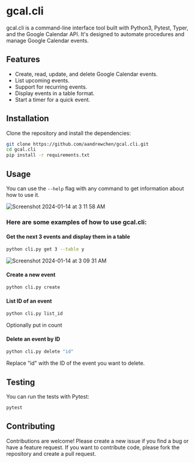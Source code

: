 # gcal.cli

gcal.cli is a command-line interface tool built with Python3, Pytest, Typer, and the Google Calendar API. It's designed to automate procedures and manage Google Calendar events.

## Features

- Create, read, update, and delete Google Calendar events.
- List upcoming events.
- Support for recurring events.
- Display events in a table format.
- Start a timer for a quick event.

## Installation

Clone the repository and install the dependencies:

```bash
git clone https://github.com/aandrewchen/gcal.cli.git
cd gcal.cli
pip install -r requirements.txt
```

## Usage
You can use the `--help` flag with any command to get information about how to use it.

![Screenshot 2024-01-14 at 3 11 58 AM](https://github.com/aandrewchen/gcal.cli/assets/125727520/0369b174-f370-4634-8ba2-426b77185991)

### Here are some examples of how to use gcal.cli:

#### Get the next 3 events and display them in a table
```bash
python cli.py get 3 --table y
```
![Screenshot 2024-01-14 at 3 09 31 AM](https://github.com/aandrewchen/gcal.cli/assets/125727520/211789ec-b5a7-4c59-b4e8-650c653479f1)

#### Create a new event
```bash
python cli.py create
```

#### List ID of an event
```bash
python cli.py list_id
```
Optionally put in count

#### Delete an event by ID
```bash
python cli.py delete "id"
```
Replace "id" with the ID of the event you want to delete.


## Testing
You can run the tests with Pytest:
```bash
pytest
```

## Contributing
Contributions are welcome! Please create a new issue if you find a bug or have a feature request. If you want to contribute code, please fork the repository and create a pull request.
